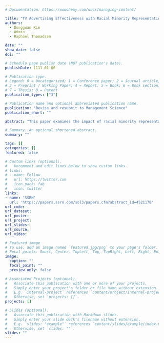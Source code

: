 ```yaml
---
# Documentation: https://wowchemy.com/docs/managing-content/

title: "TV Advertising Effectiveness with Racial Minority Representation: Evidence from the Mortgage Market."
authors: 
  - Donggwan Kim
  - Admin
  - Raphael Thomadsen

date: ""
show_date: false
doi: ""

# Schedule page publish date (NOT publication's date).
publishDate: 1111-01-00

# Publication type.
# Legend: 0 = Uncategorized; 1 = Conference paper; 2 = Journal article;
# 3 = Preprint / Working Paper; 4 = Report; 5 = Book; 6 = Book section;
# 7 = Thesis; 8 = Patent
publication_types: ["3"]

# Publication name and optional abbreviated publication name.
publication: "Revise and resubmit to Management Science"
publication_short: ""

abstract: "This paper examines the impact of racial minority representation on advertising effectiveness. We do this by first assembling data on 10 million mortgage refinance loans, along with data on TV advertisements for mortgage refinance. We construct a measure of minority representation from video ads using computer vision techniques, and extract additional video and transcript features from the advertisements using a variational autoencoder and a text embedding model. We then apply a Double Machine Learning model to estimate how the minority representation in ads affects which lender consumers choose for their refinancing, while controlling for high-dimensional image and text features, as well as a rich set of fixed effects. We find that ads with higher minority representation are more effective in driving consumer choices: as the minority share in ads increases from 15% to 25%, the advertising elasticity increases from 0.037 to 0.042 (a relative increase of 14%). This effect is more pronounced among minority borrowers but is also positive among White borrowers. Across the political spectrum, minority representation has a larger impact among liberal-leaning consumers. In addition to our observational study, we conduct a pre-registered lab experiment (N=2,796) where we manipulate the race of the actors using generative AI technology. The results are consistent with those from our observational study, providing further causal evidence for our findings. We discuss potential mechanisms driving these results, as well as the implications of our findings."

# Summary. An optional shortened abstract.
summary: ""

tags: []
categories: []
featured: false

# Custom links (optional).
#   Uncomment and edit lines below to show custom links.
# links:
# - name: Follow
#   url: https://twitter.com
#   icon_pack: fab
#   icon: twitter
links:
- name: "SSRN"
  url: 'https://papers.ssrn.com/sol3/papers.cfm?abstract_id=4521178'
url_code:
url_dataset:
url_poster:
url_project:
url_slides:
url_source:
url_video:

# Featured image
# To use, add an image named `featured.jpg/png` to your page's folder. 
# Focal points: Smart, Center, TopLeft, Top, TopRight, Left, Right, BottomLeft, Bottom, BottomRight.
image:
  caption: ""
  focal_point: ""
  preview_only: false

# Associated Projects (optional).
#   Associate this publication with one or more of your projects.
#   Simply enter your project's folder or file name without extension.
#   E.g. `internal-project` references `content/project/internal-project/index.md`.
#   Otherwise, set `projects: []`.
projects: []

# Slides (optional).
#   Associate this publication with Markdown slides.
#   Simply enter your slide deck's filename without extension.
#   E.g. `slides: "example"` references `content/slides/example/index.md`.
#   Otherwise, set `slides: ""`.
slides: ""
---
```

